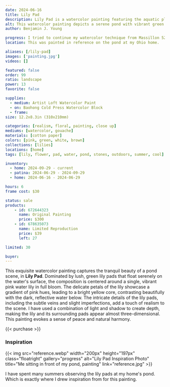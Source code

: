```yaml
---
date: 2024-06-16
title: Lily Pad
description: Lily Pad is a watercolor painting featuring the aquatic plant and flower as it floats on pond water.
alt: This watercolor painting depicts a serene pond with vibrant green lily pads and a delicate pink water lily blooming at the center.
author: Benjamin J. Young

progress: I tried to continue my watercolor technique from Massillon 52, but keep certain elements lose like I did with Sailing Away Schoon. Using gouache on the base of the flower.
location: This was painted in reference on the pond at my Ohio home.

aliases: [/lily-pad]
images: ['painting.jpg']
videos: []

featured: false
order: 99
ratio: landscape
power: 13
favorite: false

supplies:
  - medium: Artist Loft Watercolor Paint
  - on: Baohong Cold Press Watercolor Block
  - frame: 
size: 12.2x8.3in (310x210mm)

categories: [realism, floral, painting, close up]
mediums: [watercolor, gouache]
materials: [cotton paper]
colors: [pink, green, white, brown]
collections: [lilies]
locations: [home]
tags: [lily, flower, pad, water, pond, stones, outdoors, summer, cool]

inventory:
  - home: 2024-09-29 - current
  - patina: 2024-06-29 - 2024-09-29
  - home: 2024-06-16 - 2024-06-29

hours: 6
frame cost: $30

status: sale
products:
    - id: 672644323
      name: Original Painting
      price: $300
    - id: 678635073
      name: Limited Reproduction
      price: $39
      left: 27

limited: 30

buyer: 
---
```


This exquisite watercolor painting captures the tranquil beauty of a pond scene, in **Lily Pad**. Dominated by lush, green lily pads that float serenely on the water's surface, the composition is centered around a single, vibrant pink water lily in full bloom. The delicate petals of the lily showcase a gradient of pink hues, leading to a bright yellow core, contrasting beautifully with the dark, reflective water below. The intricate details of the lily pads, including the subtle veins and slight imperfections, add a touch of realism to the scene. I have used a combination of light and shadow to create depth, making the lily and its surrounding pads appear almost three-dimensional. This painting evokes a sense of peace and natural harmony.

{{< purchase >}}

### Inspiration ###

{{< img src="reference.webp" width="200px" height="197px" class="floatright" gallery="progress" alt="Lily Pad Inspiration Photo" title="Me sitting in front of my pond, painting" link="reference.jpg" >}}

I have spent many summers observing the lily pads at my home's pond. Which is exactly where I drew inspiration from for this painting.